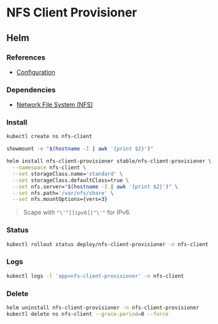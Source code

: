 # NFS Client Provisioner

## Helm

### References

- [Configuration](https://github.com/helm/charts/tree/master/stable/nfs-client-provisioner#configuration)

### Dependencies

- [Network File System (NFS)](/nfs.md)

### Install

```sh
kubectl create ns nfs-client
```

```sh
showmount -e "$(hostname -I | awk '{print $2}')"
```

```sh
helm install nfs-client-provisioner stable/nfs-client-provisioner \
  --namespace nfs-client \
  --set storageClass.name='standard' \
  --set storageClass.defaultClass=true \
  --set nfs.server="$(hostname -I | awk '{print $2}')" \
  --set nfs.path='/var/nfs/share' \
  --set nfs.mountOptions={vers=3}
```

> Scape with `"\'"[[ipv6]]"\'"` for IPv6.

### Status

```sh
kubectl rollout status deploy/nfs-client-provisioner -n nfs-client
```

### Logs

```sh
kubectl logs -l 'app=nfs-client-provisioner' -n nfs-client
```

### Delete

```sh
helm uninstall nfs-client-provisioner -n nfs-client-provisioner
kubectl delete ns nfs-client --grace-period=0 --force
```

